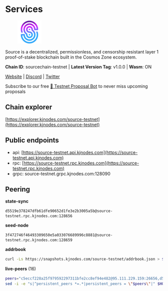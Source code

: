 # Services

<figure><img src="https://raw.githubusercontent.com/kj89/cosmos-images/main/logos/source.png" alt=""><figcaption></figcaption></figure>

Source is a decentralized, permissionless, and censorship resistant layer 1 proof-of-stake blockchain built in the Cosmos Zone ecosystem.

**Chain ID**: sourcechain-testnet | **Latest Version Tag**: v1.0.0 | **Wasm**: ON

[Website](https://www.sourceprotocol.io) | [Discord](https://discord.io/SourceProtocol) | [Twitter](https://www.twitter.com/sourceprotocol_)



Subscribe to our free [🤖 Testnet Proposal Bot](https://t.me/kjnodes_testnet_proposal_bot) to never miss upcoming proposals


## Chain explorer
[https://explorer.kjnodes.com/source-testnet](https://explorer.kjnodes.com/source-testnet)

## Public endpoints

* api: [https://source-testnet.api.kjnodes.com](https://source-testnet.api.kjnodes.com)
* rpc: [https://source-testnet.rpc.kjnodes.com](https://source-testnet.rpc.kjnodes.com)
* grpc: source-testnet.grpc.kjnodes.com:128090

## Peering

**state-sync**

```text
d5519e378247dfb61dfe90652d1fe3e2b3005a5b@source-testnet.rpc.kjnodes.com:128656
```

**seed-node**

```text
3f472746f46493309650e5a033076689996c8881@source-testnet.rpc.kjnodes.com:128659
```

**addrbook**
```bash
curl -Ls https://snapshots.kjnodes.com/source-testnet/addrbook.json > $HOME/.source/config/addrbook.json
```

**live-peers** (16)
```bash
peers="c5eccf228a25f979592297311bfe2cc8ef94e482@95.111.229.159:26656,d5519e378247dfb61dfe90652d1fe3e2b3005a5b@65.109.68.190:28656,f2936d8f0ae99b9fa99d179f746faacc9c41a5c3@65.108.158.181:26656,80d48a1823db3c71f5e5babe89271156af6ceb89@194.163.156.184:26656,1c29673dc1fb273bffc55808a6118a61a08df830@65.108.151.10:26656,6d9cac37dfa58b8a13d59c85a8623f87138dd5ce@109.123.254.46:26656,cb09ec2e5dc91beaa3d05c79a0a8d6c30fffcc59@65.108.78.101:26656,a9e8376ba9309bdcf5d6ed00e8960d70a03bb3f2@213.202.218.28:26656,fabc85731f628d8dd1cb20c865c36832ea624772@65.108.88.28:26656,148afdfb995b3aa727727a49c23324a804410a90@95.216.7.169:46656,2b2f270bd3bd1d518d87ca057597348cd8582698@109.123.252.3:26656,2c4a32763185e357c4a5e68a465bdc5375c7f413@136.243.88.91:3140,42bb6ea45070248f5ea1d7c26db7665498a5b8c4@173.249.42.162:28656,c11b85deb59574812a7e6b9d6181df36bef15d2f@65.108.105.48:27656,1b23b557898ae3221ae4cbd9ada3b1851ab09d6b@65.109.82.112:39656,49b025c08193c8846956423ac80504b0bab2b777@185.182.187.239:26656"
sed -i -e "s|^persistent_peers *=.*|persistent_peers = \"$peers\"|" $HOME/.source/config/config.toml
```
